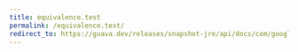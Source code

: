```yaml
---
title: equivalence.test
permalink: /equivalence.test/
redirect_to: https://guava.dev/releases/snapshot-jre/api/docs/com/google/common/base/Equivalence.html#test-T-T-
---
```


